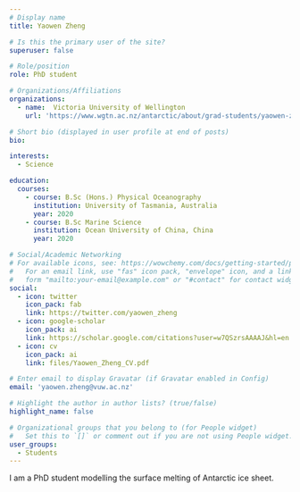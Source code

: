 ```yaml
---
# Display name
title: Yaowen Zheng

# Is this the primary user of the site?
superuser: false

# Role/position
role: PhD student

# Organizations/Affiliations
organizations:
  - name:  Victoria University of Wellington
    url: 'https://www.wgtn.ac.nz/antarctic/about/grad-students/yaowen-zheng'

# Short bio (displayed in user profile at end of posts)
bio:

interests:
  - Science

education:
  courses:
    - course: B.Sc (Hons.) Physical Oceanography
      institution: University of Tasmania, Australia
      year: 2020
    - course: B.Sc Marine Science
      institution: Ocean University of China, China
      year: 2020

# Social/Academic Networking
# For available icons, see: https://wowchemy.com/docs/getting-started/page-builder/#icons
#   For an email link, use "fas" icon pack, "envelope" icon, and a link in the
#   form "mailto:your-email@example.com" or "#contact" for contact widget.
social:
  - icon: twitter
    icon_pack: fab
    link: https://twitter.com/yaowen_zheng
  - icon: google-scholar
    icon_pack: ai
    link: https://scholar.google.com/citations?user=w7QSzrsAAAAJ&hl=en  
  - icon: cv
    icon_pack: ai
    link: files/Yaowen_Zheng_CV.pdf

# Enter email to display Gravatar (if Gravatar enabled in Config)
email: 'yaowen.zheng@vuw.ac.nz'

# Highlight the author in author lists? (true/false)
highlight_name: false

# Organizational groups that you belong to (for People widget)
#   Set this to `[]` or comment out if you are not using People widget.
user_groups:
  - Students
---
```


I am a PhD student modelling the surface melting of Antarctic ice sheet.
